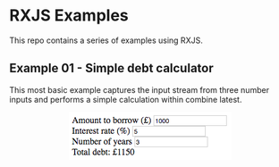 # RXJS Examples

This repo contains a series of examples using RXJS.

## Example 01 - Simple debt calculator
This most basic example captures the input stream from three number inputs and
performs a simple calculation within combine latest.

<p align="center">
  <img src="01-simple-debt-calculator/screenshot.png" alt="Simple debt calculator" width="292" height="86"/>
</p>
